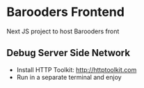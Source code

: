 # Barooders Frontend

Next JS project to host Barooders front

## Debug Server Side Network

- Install HTTP Toolkit: http://httptoolkit.com
- Run in a separate terminal and enjoy
